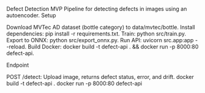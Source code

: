 Defect Detection MVP
Pipeline for detecting defects in images using an autoencoder.
Setup

Download MVTec AD dataset (bottle category) to data/mvtec/bottle.
Install dependencies: pip install -r requirements.txt.
Train: python src/train.py.
Export to ONNX: python src/export_onnx.py.
Run API: uvicorn src.app:app --reload.
Build Docker: docker build -t defect-api . && docker run -p 8000:80 defect-api.

Endpoint

POST /detect: Upload image, returns defect status, error, and drift.
docker build -t defect-api .
docker run -p 8000:80 defect-api
